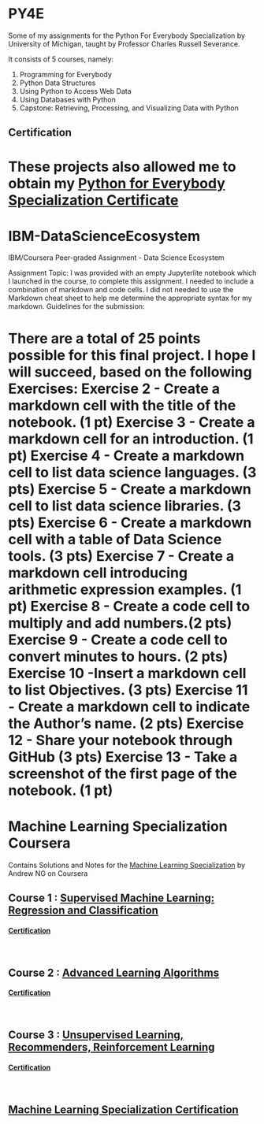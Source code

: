 # PY4E
Some of my assignments for the Python For Everybody Specialization by University of Michigan, taught by Professor Charles Russell Severance.

It consists of 5 courses, namely:
1. Programming for Everybody
2. Python Data Structures
3. Using Python to Access Web Data
4. Using Databases with Python
5. Capstone: Retrieving, Processing, and Visualizing Data with Python

## Certification
These projects also allowed me to obtain my <a href="https://www.coursera.org/account/accomplishments/specialization/certificate/QW7JDZP2WCRV">Python for Everybody Specialization Certificate</a> 
=======
# IBM-DataScienceEcosystem
IBM/Coursera Peer-graded Assignment - Data Science Ecosystem

Assignment Topic:
I was provided with an empty Jupyterlite notebook which I launched in the course, to complete this assignment. I needed to include a combination of markdown and code cells. I did not needed to use the Markdown cheat sheet to help me determine the appropriate syntax for my markdown.
Guidelines for the submission:

There are a total of 25 points possible for this final project.
I hope I will succeed, based on the following Exercises:
Exercise 2 - Create a markdown cell with the title of the notebook. (1 pt)
Exercise 3 - Create a markdown cell for an introduction. (1 pt)
Exercise 4 - Create a markdown cell to list data science languages. (3 pts)
Exercise 5 - Create a markdown cell to list data science libraries. (3 pts)
Exercise 6 - Create a markdown cell with a table of Data Science tools. (3 pts)
Exercise 7 - Create a markdown cell introducing arithmetic expression examples. (1 pt)
Exercise 8 - Create a code cell to multiply and add numbers.(2 pts)
Exercise 9 - Create a code cell to convert minutes to hours. (2 pts)
Exercise 10 -Insert a markdown cell to list Objectives. (3 pts)
Exercise 11 - Create a markdown cell to indicate the Author’s name. (2 pts)
Exercise 12 - Share your notebook through GitHub (3 pts)
Exercise 13 - Take a screenshot of the first page of the notebook. (1 pt)
=======
# Machine Learning Specialization Coursera


Contains Solutions and Notes for the [Machine Learning Specialization](https://www.coursera.org/specializations/machine-learning-introduction/?utm_medium=coursera&utm_source=home-page&utm_campaign=mlslaunch2022IN) by Andrew NG on Coursera 

## Course 1 : [Supervised Machine Learning: Regression and Classification ](https://www.coursera.org/learn/machine-learning?specialization=machine-learning-introduction)

#### [Certification](https://www.coursera.org/account/accomplishments/certificate/W8CAUJ349ATM) 

<br/>

## Course 2 : [Advanced Learning Algorithms](https://www.coursera.org/learn/advanced-learning-algorithms?specialization=machine-learning-introduction)

#### [Certification](https://www.coursera.org/account/accomplishments/certificate/DGERNQ47S2TD) 

<br/>

## Course 3 : [Unsupervised Learning, Recommenders, Reinforcement Learning](https://www.coursera.org/learn/unsupervised-learning-recommenders-reinforcement-learning)

#### [Certification](https://www.coursera.org/account/accomplishments/certificate/E3UDLPNRT6DD) 

<br/>

## [Machine Learning Specialization Certification](https://www.coursera.org/account/accomplishments/specialization/certificate/N2ED7MZSDCXY)



